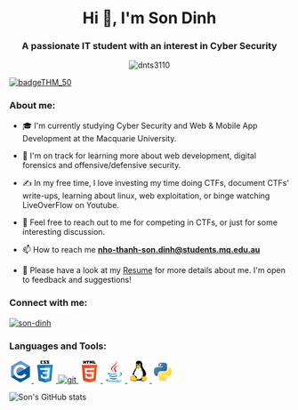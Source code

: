 <h1 align="center">Hi 👋, I'm Son Dinh</h1>
<h3 align="center">A passionate IT student with an interest in Cyber Security</h3>
<p align="center"> <img src="https://komarev.com/ghpvc/?username=dnts3110&label=Profile%20views&color=48b40e&style=flat-square" alt="dnts3110" /> </p>

[![badgeTHM_50](https://user-images.githubusercontent.com/65474495/149071470-ff39369b-d473-4eac-af2a-ec1ba39567ff.png)](https://tryhackme.com/p/dnts3110)

<h3 align="left">About me:</h3>

- 🎓 I'm currently studying Cyber Security and Web & Mobile App Development at the Macquarie University.

- 🌱 I'm on track for learning more about web development, digital forensics and offensive/defensive security.

- ✍️  In my free time, I love investing my time doing CTFs, document CTFs' write-ups, learning about linux, web exploitation, or binge watching LiveOverFlow on Youtube.

- 💬  Feel free to reach out to me for competing in CTFs, or just for some interesting discussion.

- 📫 How to reach me **nho-thanh-son.dinh@students.mq.edu.au**

- 📄 Please have a look at my [Resume](https://drive.google.com/file/d/1aWQ9aBsZtqgUfXq8sEJvyhiyTNw_KEui/view?usp=sharing) for more details about me. I'm open to feedback and suggestions!

<h3 align="left">Connect with me:</h3>
<a href="https://linkedin.com/in/son-dinh" target="blank"><img align="center" src="https://raw.githubusercontent.com/rahuldkjain/github-profile-readme-generator/master/src/images/icons/Social/linked-in-alt.svg" alt="son-dinh" height="30" width="40" /></a>
</p>

<h3 align="left">Languages and Tools:</h3>
<p align="left"> <a href="https://www.cprogramming.com/" target="_blank" rel="noreferrer"> <img src="https://raw.githubusercontent.com/devicons/devicon/master/icons/c/c-original.svg" alt="c" width="40" height="40"/> </a> <a href="https://www.w3schools.com/css/" target="_blank" rel="noreferrer"> <img src="https://raw.githubusercontent.com/devicons/devicon/master/icons/css3/css3-original-wordmark.svg" alt="css3" width="40" height="40"/> </a> <a href="https://git-scm.com/" target="_blank" rel="noreferrer"> <img src="https://www.vectorlogo.zone/logos/git-scm/git-scm-icon.svg" alt="git" width="40" height="40"/> </a> <a href="https://www.w3.org/html/" target="_blank" rel="noreferrer"> <img src="https://raw.githubusercontent.com/devicons/devicon/master/icons/html5/html5-original-wordmark.svg" alt="html5" width="40" height="40"/> </a> <a href="https://www.java.com" target="_blank" rel="noreferrer"> <img src="https://raw.githubusercontent.com/devicons/devicon/master/icons/java/java-original.svg" alt="java" width="40" height="40"/> </a> <a href="https://www.linux.org/" target="_blank" rel="noreferrer"> <img src="https://raw.githubusercontent.com/devicons/devicon/master/icons/linux/linux-original.svg" alt="linux" width="40" height="40"/> </a> <a href="https://www.python.org" target="_blank" rel="noreferrer"> <img src="https://raw.githubusercontent.com/devicons/devicon/master/icons/python/python-original.svg" alt="python" width="40" height="40"/> </a> </p>

![Son's GitHub stats](https://github-readme-stats.vercel.app/api?username=dnts3110&theme=dark&show_icons=true)
